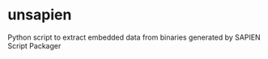 # unsapien
Python script to extract embedded data from binaries generated by SAPIEN Script Packager
